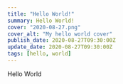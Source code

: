 ```yaml
---
title: "Hello World!"
summary: Hello World!
cover: "2020-08-27.png"
cover_alt: "My hello world cover"
publish_date: 2020-08-27T09:30:00Z
update_date: 2020-08-27T09:30:00Z
tags: [hello, world]
---
```


Hello World
